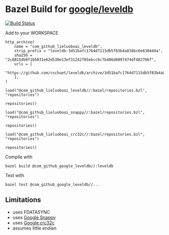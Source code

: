 # Bazel Build for [google/leveldb](https://github.com/google/leveldb)

[![Build Status](https://travis-ci.org/cschuet/leveldb.svg?branch=master)](https://travis-ci.org/cschuet/leveldb)

Add to your WORKSPACE

```
http_archive(
    name = "com_github_lieluoboai_leveldb",
    strip_prefix = "leveldb-3d51bafc1764d7115db5f83b4a838bc6e630449a",
    sha256 = "2c8815db8f1b5031e62d530e13ef31242f85ebcc6c7b486d8897474df482786f",
    urls = [
        "https://github.com/cschuet/leveldb/archive/3d51bafc1764d7115db5f83b4a838bc6e630449a.tar.gz",
    ],
)

load("@com_github_lieluoboai_leveldb//:bazel/repositories.bzl", "repositories")

repositories()

load("@com_github_lieluoboai_snappy//:bazel/repositories.bzl", "repositories")

repositories()

load("@com_github_lieluoboai_crc32c//:bazel/repositories.bzl", "repositories")

repositories()

```

Compile with
```
bazel build @com_github_google_leveldb//:leveldb
```

Test with
```
bazel test @com_github_google_leveldb//...
```

## Limitations
* uses FDATASYNC
* uses [Google Snappy](https://github.com/LieluoboAi/snappy)
* uses [Google crc32c](https://github.com/LieluoboAi/crc32c)
* assumes little endian
